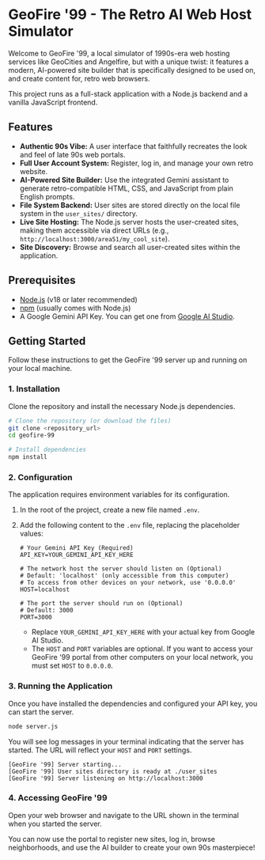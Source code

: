 # GeoFire '99 - The Retro AI Web Host Simulator

Welcome to GeoFire '99, a local simulator of 1990s-era web hosting services like GeoCities and Angelfire, but with a unique twist: it features a modern, AI-powered site builder that is specifically designed to be used on, and create content for, retro web browsers.

This project runs as a full-stack application with a Node.js backend and a vanilla JavaScript frontend.

## Features

- **Authentic 90s Vibe:** A user interface that faithfully recreates the look and feel of late 90s web portals.
- **Full User Account System:** Register, log in, and manage your own retro website.
- **AI-Powered Site Builder:** Use the integrated Gemini assistant to generate retro-compatible HTML, CSS, and JavaScript from plain English prompts.
- **File System Backend:** User sites are stored directly on the local file system in the `user_sites/` directory.
- **Live Site Hosting:** The Node.js server hosts the user-created sites, making them accessible via direct URLs (e.g., `http://localhost:3000/area51/my_cool_site`).
- **Site Discovery:** Browse and search all user-created sites within the application.

## Prerequisites

- [Node.js](https://nodejs.org/) (v18 or later recommended)
- [npm](https://www.npmjs.com/) (usually comes with Node.js)
- A Google Gemini API Key. You can get one from [Google AI Studio](https://aistudio.google.com/app/apikey).

## Getting Started

Follow these instructions to get the GeoFire '99 server up and running on your local machine.

### 1. Installation

Clone the repository and install the necessary Node.js dependencies.

```bash
# Clone the repository (or download the files)
git clone <repository_url>
cd geofire-99

# Install dependencies
npm install
```

### 2. Configuration

The application requires environment variables for its configuration.

1.  In the root of the project, create a new file named `.env`.
2.  Add the following content to the `.env` file, replacing the placeholder values:

    ```.env
    # Your Gemini API Key (Required)
    API_KEY=YOUR_GEMINI_API_KEY_HERE

    # The network host the server should listen on (Optional)
    # Default: 'localhost' (only accessible from this computer)
    # To access from other devices on your network, use '0.0.0.0'
    HOST=localhost

    # The port the server should run on (Optional)
    # Default: 3000
    PORT=3000
    ```

    - Replace `YOUR_GEMINI_API_KEY_HERE` with your actual key from Google AI Studio.
    - The `HOST` and `PORT` variables are optional. If you want to access your GeoFire '99 portal from other computers on your local network, you must set `HOST` to `0.0.0.0`.

### 3. Running the Application

Once you have installed the dependencies and configured your API key, you can start the server.

```bash
node server.js
```

You will see log messages in your terminal indicating that the server has started. The URL will reflect your `HOST` and `PORT` settings.

```
[GeoFire '99] Server starting...
[GeoFire '99] User sites directory is ready at ./user_sites
[GeoFire '99] Server listening on http://localhost:3000
```

### 4. Accessing GeoFire '99

Open your web browser and navigate to the URL shown in the terminal when you started the server.

You can now use the portal to register new sites, log in, browse neighborhoods, and use the AI builder to create your own 90s masterpiece!
